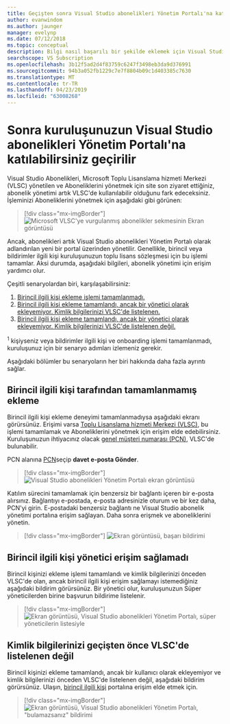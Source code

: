 ```yaml
---
title: Geçişten sonra Visual Studio abonelikleri Yönetim Portalı'na katılabilirsiniz
author: evanwindom
ms.author: jaunger
manager: evelynp
ms.date: 07/12/2018
ms.topic: conceptual
description: Bilgi nasıl başarılı bir şekilde eklemek için Visual Studio abonelikleri Yönetim Portalı'na taşıdıktan sonra kuruluşunuzun.
searchscope: VS Subscription
ms.openlocfilehash: 3b12f5ad2d4f83759c6247f3498eb3da9d376991
ms.sourcegitcommit: 94b3a052fb1229c7e7f8804b09c1d403385c7630
ms.translationtype: MT
ms.contentlocale: tr-TR
ms.lasthandoff: 04/23/2019
ms.locfileid: "63008268"
---
```

# <a name="onboard-to-the-visual-studio-subscriptions-administration-portal-after-your-organization-is-migrated"></a>Sonra kuruluşunuzun Visual Studio abonelikleri Yönetim Portalı'na katılabilirsiniz geçirilir

Visual Studio Abonelikleri, Microsoft Toplu Lisanslama hizmeti Merkezi (VLSC) yönetilen ve Aboneliklerini yönetmek için site son ziyaret ettiğiniz, abonelik yönetimi artık VLSC'de kullanılabilir olduğunu fark edeceksiniz. İşleminizi Aboneliklerini yönetmek için aşağıdaki gibi görünen:
> [!div class="mx-imgBorder"]
> ![Microsoft VLSC'ye vurgulanmış abonelikler sekmesinin Ekran görüntüsü](_img/post-migration-onboarding/vlsc-subscriptions.png)

Ancak, abonelikleri artık Visual Studio abonelikleri Yönetim Portalı olarak adlandırılan yeni bir portal üzerinden yönetilir. Genellikle, birincil veya bildirimler ilgili kişi kuruluşunuzun toplu lisans sözleşmesi için bu işlemi tamamlar. Aksi durumda, aşağıdaki bilgileri, abonelik yönetimi için erişim yardımcı olur.

Çeşitli senaryolardan biri, karşılaşabilirsiniz:

1. [Birincil ilgili kişi ekleme işlemi tamamlanmadı.](#onboarding-not-completed-by-primary-contact)
2. [Birincil ilgili kişi ekleme tamamlandı, ancak bir yönetici olarak ekleyemiyor. Kimlik bilgilerinizi VLSC'de listelenen.](#primary-contact-did-not-provide-you-administrator-access)
3. [Birincil ilgili kişi ekleme tamamlandı, ancak bir yönetici olarak ekleyemiyor. Kimlik bilgilerinizi VLSC'de listelenen değil.](#your-credentials-were-not-listed-in-vlsc-prior-to-migration)

<sup>1</sup> kişiyseniz veya bildirimler ilgili kişi ve onboarding işlemi tamamlanmadı, kuruluşunuz için bir senaryo adımları izlemeniz gerekir.

Aşağıdaki bölümler bu senaryoların her biri hakkında daha fazla ayrıntı sağlar.

## <a name="onboarding-not-completed-by-primary-contact"></a>Birincil ilgili kişi tarafından tamamlanmamış ekleme

Birincil ilgili kişi ekleme deneyimi tamamlanmadıysa aşağıdaki ekranı görürsünüz. Erişimi varsa [Toplu Lisanslama hizmeti Merkezi (VLSC)](https://www.microsoft.com/Licensing/servicecenter/default.aspx), bu işlemi tamamlamak ve Aboneliklerini yönetmek için erişim elde edebilirsiniz. Kuruluşunuzun ihtiyacınız olacak [genel müşteri numarası (PCN)](find-pcn.md), VLSC'de bulunabilir.

PCN alanına [PCN](find-pcn.md)seçip **davet e-posta Gönder**.
> [!div class="mx-imgBorder"]
> ![Visual Studio abonelikleri Yönetim Portalı ekran görüntüsü](_img/post-migration-onboarding/send-invitation.png)

Katılım sürecini tamamlamak için benzersiz bir bağlantı içeren bir e-posta alırsınız. Bağlantıyı e-postada, e-posta adresinizle oturum ve bir kez daha, PCN'yi girin. E-postadaki benzersiz bağlantı ne Visual Studio abonelik yönetimi portalına erişim sağlayan. Daha sonra erişmek ve aboneliklerini yönetin.
> [!div class="mx-imgBorder"]
> ![Ekran görüntüsü, başarı bildirimi](_img/post-migration-onboarding/email-success.png)

## <a name="primary-contact-did-not-provide-you-administrator-access"></a>Birincil ilgili kişi yönetici erişim sağlamadı

Birincil kişinizi ekleme işlemi tamamlandı ve kimlik bilgilerinizi önceden VLSC'de olan, ancak birincil ilgili kişi erişim sağlamayı istemediğiniz aşağıdaki bildirim görürsünüz. Bir yönetici olur, kuruluşunuzun Süper yöneticilerden birine başvurun bildirime listelenir.
> [!div class="mx-imgBorder"]
> ![Ekran görüntüsü, Visual Studio abonelikleri Yönetim Portalı, süper yöneticilerin listesiyle](_img/post-migration-onboarding/admin-list.png)

## <a name="your-credentials-were-not-listed-in-vlsc-prior-to-migration"></a>Kimlik bilgilerinizi geçişten önce VLSC'de listelenen değil

Birincil kişinizi ekleme tamamlandı, ancak bir kullanıcı olarak ekleyemiyor ve kimlik bilgilerinizi önceden VLSC'de listelenen değil, aşağıdaki bildirim görürsünüz. Ulaşın, [birincil ilgili kişi](find-primary-contact.md) portalına erişim elde etmek için.
> [!div class="mx-imgBorder"]
> ![Ekran görüntüsü, Visual Studio abonelikleri Yönetim Portalı, "bulamazsanız" bildirimi](_img/post-migration-onboarding/cant-find-you.png)